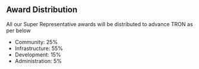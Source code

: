 ## Award Distribution

All our Super Representative awards will be distributed to advance TRON as per below

* Community: 25%
* Infrastructure: 55%
* Development: 15%
* Administration: 5%

